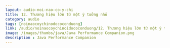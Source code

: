 ```yaml
---
layout: audio-noi-nao-co-y-chi
title: 12. Thương hiệu lớn từ một ý tưởng nhỏ
category: audio
tags: [noinaocoychinodococonduong]
link: /audio/noinaocoychinoidococonduong/12. Thương hiệu lớn từ một ý tưởng nhỏ.mp3 
image: /images/thumbs/java/Java Performance Companion.png
description : Java Performance Companion 
---
```












